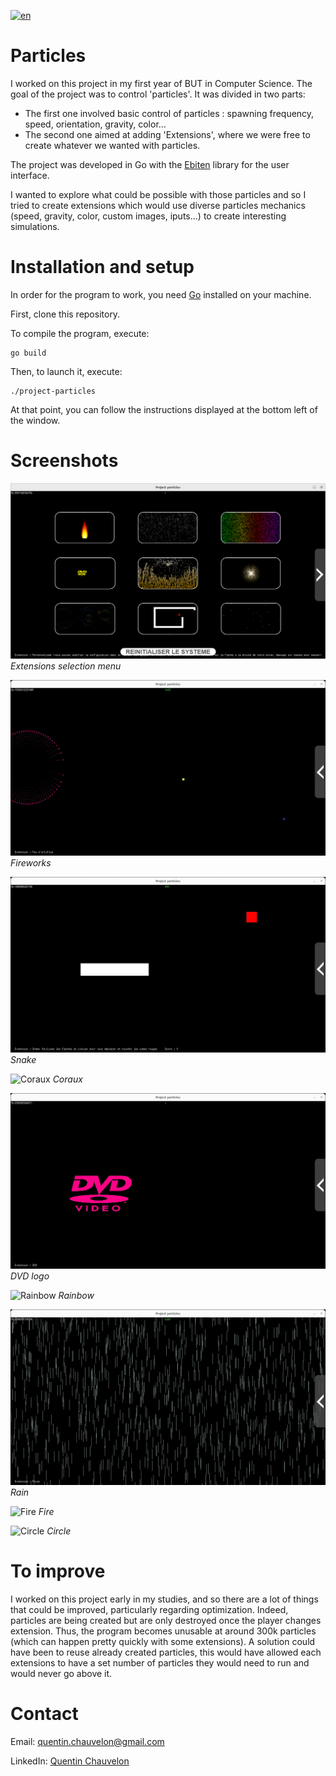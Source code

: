 [![en](https://img.shields.io/badge/lang-fr-blue.svg)](README.fr.md) 

# Particles

I worked on this project in my first year of BUT in Computer Science.
The goal of the project was to control 'particles'. It was divided in two parts:
- The first one involved basic control of particles : spawning frequency, speed, orientation, gravity, color...
- The second one aimed at adding 'Extensions', where we were free to create whatever we wanted with particles.

The project was developed in Go with the [Ebiten](https://ebitengine.org/) library for the user interface.

I wanted to explore what could be possible with those particles and so I tried to create extensions which would use diverse particles mechanics (speed, gravity, color, custom images, iputs...) to create interesting simulations.


# Installation and setup

In order for the program to work, you need [Go](https://go.dev/) installed on your machine.

First, clone this repository.

To compile the program, execute:
```
go build
```

Then, to launch it, execute:
```
./project-particles
```

At that point, you can follow the instructions displayed at the bottom left of the window.


# Screenshots

![Extensions selection menu](Images/Extension_Selection.png)
*Extensions selection menu*


![Fireworks](Images/Fireworks.gif)
*Fireworks*


![Snake](Images/Snake.gif)
*Snake*


![Coraux](Images/Corals.gif)
*Coraux*


![DVD logo](Images/DVD_Logo.gif)
*DVD logo*


![Rainbow](Images/Rainbow.gif)
*Rainbow*


![Rain](Images/Rain.gif)
*Rain*


![Fire](Images/Fire.gif)
*Fire*


![Circle](Images/Circle.gif)
*Circle*


# To improve

I worked on this project early in my studies, and so there are a lot of things that could be improved, particularly regarding optimization.
Indeed, particles are being created but are only destroyed once the player changes extension. Thus, the program becomes unusable at around 300k particles (which can happen pretty quickly with some extensions).
A solution could have been to reuse already created particles, this would have allowed each extensions to have a set number of particles they would need to run and would never go above it.


# Contact

Email: [quentin.chauvelon@gmail.com](mailto:quentin.chauvelon@gmail.com) 

LinkedIn: [Quentin Chauvelon](https://www.linkedin.com/in/quentin-chauvelon/) 
